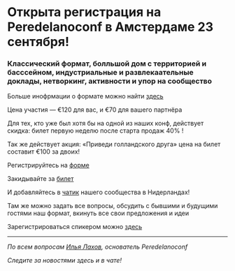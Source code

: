 # Открыта регистрация на **Peredelanoconf** в Амстердаме 23 сентября!

### Классический формат, болльшой дом с территорией и басссейном, индустриальные и развлекаательные доклады, нетворкинг, активности и упор на сообщество

Больше инофрмации о формате можно найти [здесь](/./confs/standard.md)

Цена участия — €120 для вас, и €70 для вашего партнёра

Для тех, кто уже был хотя бы на одной из наших конф, действует скидка: билет первую неделю после старта продаж 40% !

Так же действует акция: «Приведи голландского друга» цена на билет составит €100 за двоих!

Регистрируйтесь на [форме]( https://docs.google.com/forms/d/16SCp2bbQhqnxRkoS53j0Ij_LtppibVHNJMIJSF27t_E)

Закидывайте за [билет](/./guides/how-to-pay.md)

И добавляйтесь в [чатик](https://t.me/peredelanoconf_amsterdam) нашего сообщества в Нидерландах! 

Там же можно задать все вопросы, обсудить с бывшими и будущими гостями наш формат, вкинуть все свои предложения и идеи

Зарегистрироваться спикером можно [здесь](/./guides/tech-speech.md)

---

_По всем вопросам [Илья Лахов](https://t.me/ilakhov), основатель Peredelanoconf_

_Следите за новостями здесь и в чате!_
